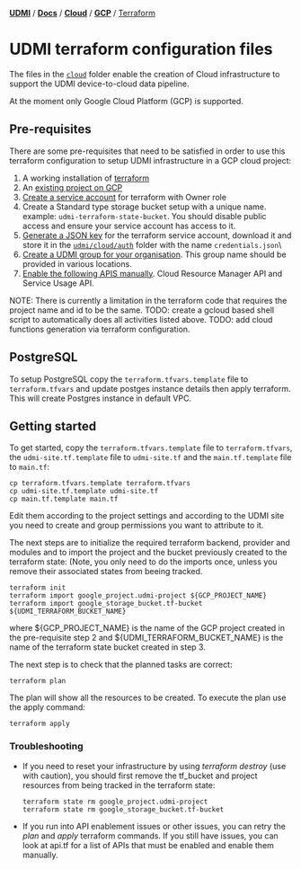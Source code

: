 [**UDMI**](../../../) / [**Docs**](../../) / [**Cloud**](../) / [**GCP**](./) / [Terraform](#)

# UDMI terraform configuration files

The files in the [`cloud`](../../cloud) folder enable the creation of Cloud infrastructure to support the UDMI device-to-cloud data pipeline.

At the moment only Google Cloud Platform (GCP) is supported.

## Pre-requisites

There are some pre-requisites that need to be satisfied in order to use this terraform configuration to setup UDMI infrastructure in a GCP cloud project:

1. A working installation of [terraform](https://learn.hashicorp.com/tutorials/terraform/install-cli?in=terraform/gcp-get-started)
2. An [existing project on GCP](https://cloud.google.com/resource-manager/docs/creating-managing-projects)
4. [Create a service account](https://cloud.google.com/iam/docs/creating-managing-service-accounts) for terraform with Owner role
5. Create a Standard type storage bucket setup with a unique name. example: `udmi-terraform-state-bucket`. You should disable public access and ensure your service account has access to it.
6. [Generate a JSON key](https://cloud.google.com/iam/docs/creating-managing-service-account-keys) for the terraform service account, download it and store it in the [`udmi/cloud/auth`](../../../cloud/gcp/auth) folder with the name `credentials.json`\
7. [Create a UDMI group for your organisation](https://cloud.google.com/iam/docs/groups-in-cloud-console). This group name should be provided in various locations. 
8. [Enable the following APIS manually](https://cloud.google.com/endpoints/docs/openapi/enable-api). Cloud Resource Manager API and Service Usage API.

NOTE: There is currently a limitation in the terraform code that requires the project name and id to be the same.
TODO: create a gcloud based shell script to automatically does all activities listed above.
TODO: add cloud functions generation via terraform configuration.

## PostgreSQL
To setup PostgreSQL copy the `terraform.tfvars.template` file to `terraform.tfvars` and update postges instance details then apply terraform. This will create Postgres instance in default VPC.

## Getting started

To get started, copy the `terraform.tfvars.template` file to `terraform.tfvars`, the `udmi-site.tf.template` file to `udmi-site.tf` and the `main.tf.template` file to `main.tf`:

```
cp terraform.tfvars.template terraform.tfvars
cp udmi-site.tf.template udmi-site.tf
cp main.tf.template main.tf
```

Edit them according to the project settings and according to the UDMI site you need to create and group permissions you want to attribute to it.

The next steps are to initialize the required terraform backend, provider and modules and 
to import the project and the bucket previously created to the terraform state: (Note, you only need to do the imports once, unless you remove their associated states from beeing tracked.

```
terraform init
terraform import google_project.udmi-project ${GCP_PROJECT_NAME}
terraform import google_storage_bucket.tf-bucket ${UDMI_TERRAFORM_BUCKET_NAME}
```

where ${GCP_PROJECT_NAME} is the name of the GCP project created in the pre-requisite step 2 and ${UDMI_TERRAFORM_BUCKET_NAME} is the name of the terraform state bucket created in step 3.

The next step is to check that the planned tasks are correct:

```
terraform plan
```

The plan will show all the resources to be created. To execute the plan use the apply command:

```
terraform apply
```

### Troubleshooting

- If you need to reset your infrastructure by using *terraform destroy* (use with caution), you should first remove the tf_bucket and project resources from being tracked in the terraform state:
    ```
    terraform state rm google_project.udmi-project
    terraform state rm google_storage_bucket.tf-bucket
    ```
- If you run into API enablement issues or other issues, you can retry the *plan* and *apply* terraform commands. If you still have issues, you can look at api.tf for a list of APIs that must be enabled and enable them manually.
